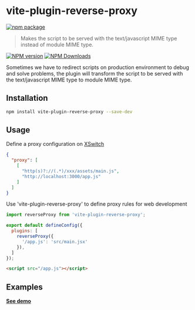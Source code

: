 # vite-plugin-reverse-proxy

[![npm package](https://nodei.co/npm/vite-plugin-reverse-proxy.png?downloads=true&downloadRank=true&stars=true)](https://www.npmjs.com/package/vite-plugin-reverse-proxy)

> Makes the script to be served with the text/javascript MIME type instead of module MIME type.

[![NPM version](https://img.shields.io/npm/v/vite-plugin-reverse-proxy.svg?style=flat)](https://npmjs.org/package/vite-plugin-reverse-proxy)
[![NPM Downloads](https://img.shields.io/npm/dm/vite-plugin-reverse-proxy.svg?style=flat)](https://npmjs.org/package/vite-plugin-reverse-proxy)

Sometimes we have to redirect scripts on production environment to debug and solve problems, the plugin will transform the script to be served with the text/javascript MIME type to module MIME type.

## Installation

```bash
npm install vite-plugin-reverse-proxy --save-dev
```

## Usage

Define a proxy configuration on [XSwitch](https://chrome.google.com/webstore/detail/xswitch/idkjhjggpffolpidfkikidcokdkdaogg)

```json
{
  "proxy": [
    [
      "http(s)?://(.*)/xxx/assets/main.js",
      "http://localhost:3000/app.js"
    ]
  ]
}
```

Use 'vite-plugin-reverse-proxy' to define proxy rules for web development

```js
import reverseProxy from 'vite-plugin-reverse-proxy';

export default defineConfig({
  plugins: [
    reverseProxy({
      '/app.js': 'src/main.jsx'
    }),
  ]
});
```

```html
<script src="/app.js"></script>
```

## Examples

**[See demo](examples/demo-reverse-proxy)**

